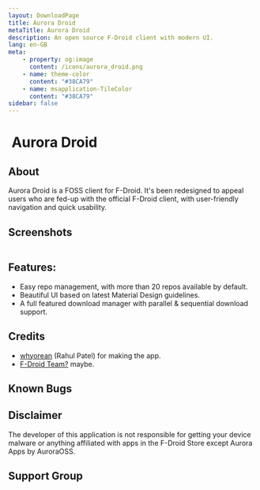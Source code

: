 ```yaml
---
layout: DownloadPage
title: Aurora Droid
metaTitle: Aurora Droid
description: An open source F-Droid client with modern UI.
lang: en-GB
meta:
    - property: og:image
      content: /icons/aurora_droid.png
    - name: theme-color
      content: "#38CA79"
    - name: msapplication-TileColor
      content: "#38CA79"
sidebar: false
---
```


# <img class="headerLogo" :src="$withBase('/icons/aurora_droid.png')"> Aurora Droid

## About

Aurora Droid is a FOSS client for F-Droid. It's been redesigned to appeal users who are fed-up with the official F-Droid client, with user-friendly navigation and quick usability.

## Screenshots

<img class="zoomable" :src="$withBase('/assets/screenshots_store.png')"/>

## Features:

-   Easy repo management, with more than 20 repos available by default.
-   Beautiful UI based on latest Material Design guidelines.
-   A full featured download manager with parallel & sequential download support.

## Credits

-   [whyorean](https://gitlab.com/whyorean/) (Rahul Patel) for making the app.
-   [F-Droid Team?](https://github.com/F-Droid/) maybe.

## Known Bugs

## Disclaimer

The developer of this application is not responsible for getting your device malware or anything affiliated with apps in the F-Droid Store except Aurora Apps by AuroraOSS.

## Support Group

<p align="center">
	<img class="zoomable" :src="$withBase('/assets/tg-auroradroid-qr.png')" width="175px"/>
</p>
